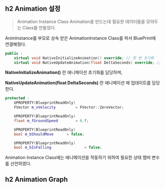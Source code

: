 ## h2 Animation 설정



> Animation Instance Class
> Animation을 만드는데 필요한 데이터들을 모아두는 Class를 만들었다.

AnimInstance를 부모로 상속 받은 AnimationInstance Class를 파서 BluePrint에 연결해줬다.

```cpp
public :
	virtual void NativeInitializeAnimation() override; // 한 번 초기화
	virtual void NativeUpdateAnimation(float DeltaSeconds) override; // Tick의 역할

```
**NativeInitializeAnimation()** 란 애니메이션 초기화를 담당하며,

**NativeUpdateAnimation(float DeltaSeconds)** 란 애니메이션 매 업데이트를 담당한다.


```cpp
protected :
	UPROPERTY(BlueprintReadOnly)
	FVector m_vVelocity			= FVector::ZeroVector;

	UPROPERTY(BlueprintReadOnly)
	float m_fGroundSpeed		= 0.f;

	UPROPERTY(BlueprintReadOnly)
	bool m_bShouldMove		= false;

	UPROPERTY(BlueprintReadOnly)
	bool m_bIsFalling				= false;
```
Animation Instance Class에는 애니메이션을 작동하기 위하여 필요한 상태 멤버 변수를 선언하였다.

## h2 Animation Graph


